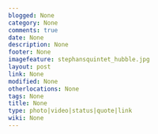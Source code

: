 ```yaml
---
blogged: None
category: None
comments: true
date: None
description: None
footer: None
imagefeature: stephansquintet_hubble.jpg
layout: post
link: None
modified: None
otherlocations: None
tags: None
title: None
type: photo|video|status|quote|link
wiki: None
---
```


